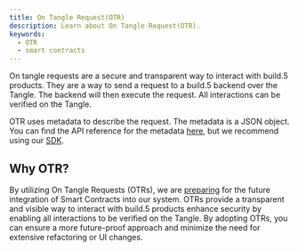 ```yaml
---
title: On Tangle Request(OTR)
description: Learn about On Tangle Request(OTR).
keywords:
  - OTR
  - smart contracts
---
```


On tangle requests are a secure and transparent way to interact with build.5 products. They are a way to send a request to a build.5 backend over the Tangle. The backend will then execute the request. All interactions can be verified on the Tangle.

OTR uses metadata to describe the request. The metadata is a JSON object. You can find the API reference for the metadata [here](search-otr), but we recommend using our [SDK](https://developer.build5.com/docs/getting_started#sdk).

## Why OTR?

By utilizing On Tangle Requests (OTRs), we are [preparing](architecture) for the future integration of Smart Contracts into our system. OTRs provide a transparent and visible way to interact with build.5 products enhance security by enabling all interactions to be verified on the Tangle. By adopting OTRs, you can ensure a more future-proof approach and minimize the need for extensive refactoring or UI changes.
